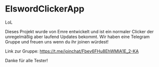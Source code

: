 # ElswordClickerApp
LoL

Dieses Projekt wurde von Emre entwickelt und ist ein normaler Clicker der unregelmäßig aber laufend Updates bekommt.
Wir haben eine Telegram Gruppe und freuen uns wenn du ihr joinen würdest!

Link zur Gruppe: https://t.me/joinchat/Fbev6FHu8EhWMIA1E_2-KA

Danke für alle Tester!

